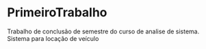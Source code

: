 # PrimeiroTrabalho
Trabalho de conclusão de semestre do curso de analise de sistema. Sistema para locação de veículo

